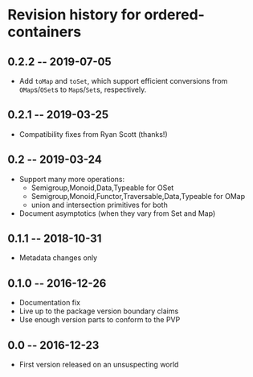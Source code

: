 # Revision history for ordered-containers

## 0.2.2 -- 2019-07-05

* Add `toMap` and `toSet`, which support efficient conversions from
  `OMap`s/`OSet`s to `Map`s/`Set`s, respectively.

## 0.2.1 -- 2019-03-25

* Compatibility fixes from Ryan Scott (thanks!)

## 0.2 -- 2019-03-24

* Support many more operations:
	* Semigroup,Monoid,Data,Typeable for OSet
	* Semigroup,Monoid,Functor,Traversable,Data,Typeable for OMap
	* union and intersection primitives for both
* Document asymptotics (when they vary from Set and Map)

## 0.1.1 -- 2018-10-31

* Metadata changes only

## 0.1.0 -- 2016-12-26

* Documentation fix
* Live up to the package version boundary claims
* Use enough version parts to conform to the PVP

## 0.0 -- 2016-12-23

* First version released on an unsuspecting world
